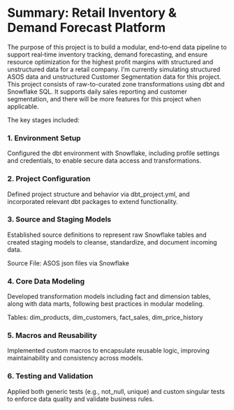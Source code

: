 # Summary: Retail Inventory & Demand Forecast Platform

The purpose of this project is to build a modular, end‑to‑end data pipeline to support real‑time inventory tracking, demand forecasting, and ensure resource optimization for the highest profit margins with structured and unstructured data for a retail company. I'm currently simulating structured ASOS data and unstructured Customer Segmentation data for this project. This project consists of raw-to-curated zone transformations using dbt and Snowflake SQL. It supports daily sales reporting and customer segmentation, and there will be more features for this project when applicable.

The key stages included:

### 1. Environment Setup
Configured the dbt environment with Snowflake, including profile settings and credentials, to enable secure data access and transformations.

### 2. Project Configuration
Defined project structure and behavior via dbt_project.yml, and incorporated relevant dbt packages to extend functionality.

### 3. Source and Staging Models
Established source definitions to represent raw Snowflake tables and created staging models to cleanse, standardize, and document incoming data.

Source File: ASOS json files via Snowflake

### 4. Core Data Modeling
Developed transformation models including fact and dimension tables, along with data marts, following best practices in modular modeling.

Tables: dim_products, dim_customers, fact_sales, dim_price_history

### 5. Macros and Reusability
Implemented custom macros to encapsulate reusable logic, improving maintainability and consistency across models.

### 6. Testing and Validation
Applied both generic tests (e.g., not_null, unique) and custom singular tests to enforce data quality and validate business rules.
